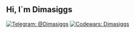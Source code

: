## Hi, I`m Dimasiggs


[![Telegram: @Dimasiggs](https://img.shields.io/badge/%40Dimasiggs-26A5E4?style=flat&logo=Telegram&label=Telegram&labelColor=white)](https://t.me/Dimasiggs)
[![Codewars: Dimasiggs](https://img.shields.io/badge/Dimasiggs-B1361E?style=flat&logo=Codewars&logoColor=B1361E&label=Codewars&labelColor=white)](https://www.codewars.com/users/Dimasiggs)
